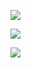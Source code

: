 ![](https://image-1.uhdpaper.com/wallpaper/project-zeri-lol-skin-splash-art-wild-rift-8k-wallpaper-uhdpaper.com-665@1@j.jpg)

![](https://image-1.uhdpaper.com/wallpaper/project-zeri-lol-8k-wallpaper-uhdpaper.com-168@1@i.jpg)

![](https://image-1.uhdpaper.com/wallpaper/project-yi-zeri-renekton-lucian-lol-wild-rift-8k-wallpaper-uhdpaper.com-318@1@k.jpg)



